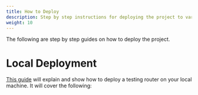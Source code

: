 ```yaml
---
title: How to Deploy
description: Step by step instructions for deploying the project to various environments.
weight: 10
--- 
```


The following are step by step guides on how to deploy the project. 

# Local Deployment

[This guide](/project/deployment/local-deploy) will explain and show how to deploy a testing router on your local machine. It will cover the following:
